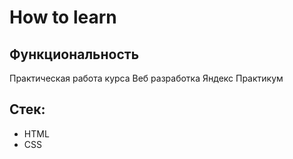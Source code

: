 # How to learn

## Функциональность
Практическая работа курса Веб разработка Яндекс Практикум

## Стек:
* HTML
* CSS
